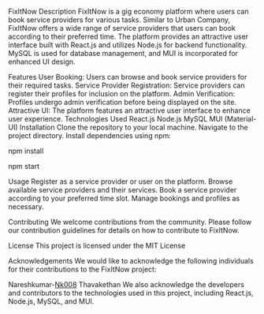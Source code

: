 FixItNow
Description
FixItNow is a gig economy platform where users can book service providers for various tasks. Similar to Urban Company, FixItNow offers a wide range of service providers that users can book according to their preferred time. The platform provides an attractive user interface built with React.js and utilizes Node.js for backend functionality. MySQL is used for database management, and MUI is incorporated for enhanced UI design.

Features
User Booking: Users can browse and book service providers for their required tasks.
Service Provider Registration: Service providers can register their profiles for inclusion on the platform.
Admin Verification: Profiles undergo admin verification before being displayed on the site.
Attractive UI: The platform features an attractive user interface to enhance user experience.
Technologies Used
React.js
Node.js
MySQL
MUI (Material-UI)
Installation
Clone the repository to your local machine.
Navigate to the project directory.
Install dependencies using npm:

npm install

npm start

Usage
Register as a service provider or user on the platform.
Browse available service providers and their services.
Book a service provider according to your preferred time slot.
Manage bookings and profiles as necessary.


Contributing
We welcome contributions from the community. Please follow our contribution guidelines for details on how to contribute to FixItNow.

License
This project is licensed under the MIT License


Acknowledgements
We would like to acknowledge the following individuals for their contributions to the FixItNow project:

Nareshkumar-[Nk008](https://github.com/Nk008)
Thavakethan 
We also acknowledge the developers and contributors to the technologies used in this project, including React.js, Node.js, MySQL, and MUI.

